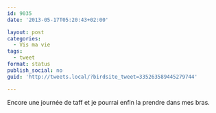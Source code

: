 ```yaml
---
id: 9035
date: '2013-05-17T05:20:43+02:00'

layout: post
categories:
  - Vis ma vie
tags:
  - tweet
format: status
publish_social: no
guid: 'http://tweets.local/?birdsite_tweet=335263589445279744'

---
```


Encore une journée de taff et je pourrai enfin la prendre dans mes bras.
